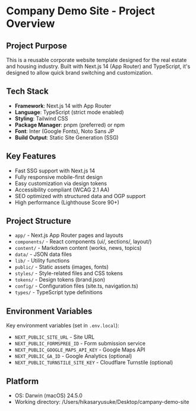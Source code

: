 # Company Demo Site - Project Overview

## Project Purpose

This is a reusable corporate website template designed for the real estate and housing industry. Built with Next.js 14 (App Router) and TypeScript, it's designed to allow quick brand switching and customization.

## Tech Stack

- **Framework**: Next.js 14 with App Router
- **Language**: TypeScript (strict mode enabled)
- **Styling**: Tailwind CSS
- **Package Manager**: pnpm (preferred) or npm
- **Font**: Inter (Google Fonts), Noto Sans JP
- **Build Output**: Static Site Generation (SSG)

## Key Features

- Fast SSG support with Next.js 14
- Fully responsive mobile-first design
- Easy customization via design tokens
- Accessibility compliant (WCAG 2.1 AA)
- SEO optimized with structured data and OGP support
- High performance (Lighthouse Score 90+)

## Project Structure

- `app/` - Next.js App Router pages and layouts
- `components/` - React components (ui/, sections/, layout/)
- `content/` - Markdown content (works, news, topics)
- `data/` - JSON data files
- `lib/` - Utility functions
- `public/` - Static assets (images, fonts)
- `styles/` - Style-related files and CSS tokens
- `tokens/` - Design tokens (brand.json)
- `config/` - Configuration files (site.ts, navigation.ts)
- `types/` - TypeScript type definitions

## Environment Variables

Key environment variables (set in `.env.local`):

- `NEXT_PUBLIC_SITE_URL` - Site URL
- `NEXT_PUBLIC_FORMSPREE_ID` - Form submission service
- `NEXT_PUBLIC_GOOGLE_MAPS_API_KEY` - Google Maps API
- `NEXT_PUBLIC_GA_ID` - Google Analytics (optional)
- `NEXT_PUBLIC_TURNSTILE_SITE_KEY` - Cloudflare Turnstile (optional)

## Platform

- OS: Darwin (macOS) 24.5.0
- Working directory: /Users/hikasaryusuke/Desktop/campany-demo-site
